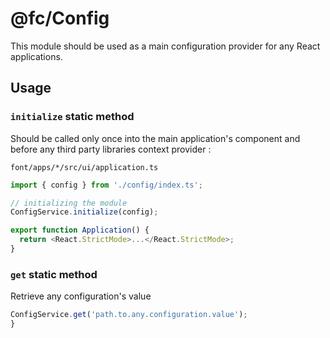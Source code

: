 # @fc/Config

This module should be used as a main configuration provider for any React applications.

## Usage

### `initialize` static method

Should be called only once into the main application's component and before any third party libraries context provider :<br>

`font/apps/*/src/ui/application.ts`

```javascript
import { config } from './config/index.ts';

// initializing the module
ConfigService.initialize(config);

export function Application() {
  return <React.StrictMode>...</React.StrictMode>;
}
```

### `get` static method

Retrieve any configuration's value<br>

```javascript
ConfigService.get('path.to.any.configuration.value');
}
```
